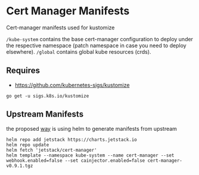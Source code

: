 # Cert Manager Manifests

Cert-manager manifests used for kustomize

`/kube-system` contains the base cert-manager configuration to deploy under the respective namespace (patch namespace in case you need to deploy elsewhere).
`/global` contains global kube resources (crds).

## Requires

- https://github.com/kubernetes-sigs/kustomize

```
go get -u sigs.k8s.io/kustomize
```

## Upstream Manifests

the proposed [way](https://docs.cert-manager.io/en/latest/getting-started/install/kubernetes.html) is using helm to generate manifests from upstream 

```
helm repo add jetstack https://charts.jetstack.io
helm repo update
helm fetch 'jetstack/cert-manager'
helm template --namespace kube-system --name cert-manager --set webhook.enabled=false --set cainjector.enabled=false cert-manager-v0.9.1.tgz
```
